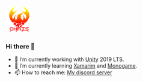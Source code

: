 ![CHRISdbhr logo](https://github.com/Chrisdbhr/chrisdbhr.github.io/blob/master/apple-touch-icon-72x72.png?raw=true) 
### Hi there 👋
- 🚀 I’m currently working with [Unity](https://unity3d.com/pt/unity/qa/lts-releases) 2019 LTS.
- 🌱 I’m currently learning [Xamarim](https://dotnet.microsoft.com/apps/xamarin) and [Monogame](https://www.monogame.net).
- 📫 How to reach me: [My discord server](https://chrisdbhr.github.io/discordlink)
<!--
**Chrisdbhr/chrisdbhr** is a ✨ _special_ ✨ repository because its `README.md` (this file) appears on your GitHub profile.

Here are some ideas to get you started:

- 🔭 I’m currently working on ...
- 🌱 I’m currently learning ...
- 👯 I’m looking to collaborate on ...
- 🤔 I’m looking for help with ...
- 💬 Ask me about ...
- 📫 How to reach me: ...
- 😄 Pronouns: ...
- ⚡ Fun fact: ...
-->
